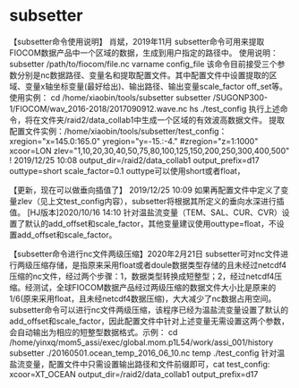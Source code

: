 # subsetter
【subsetter命令使用说明】
肖斌，2019年11月
        subsetter命令可用来提取FIOCOM数据产品中一个区域的数据，生成到用户指定的路径中。
使用说明：
subsetter /path/to/fiocom/file.nc varname config_file
        该命令目前接受三个参数分别是nc数据路径、变量名和提取配置文件。其中配置文件中设置提取的区域、变量x轴坐标变量(最好给出)、输出路径、输出变量scale_factor off_set等。
使用实例：
cd /home/xiaobin/tools/subsetter
subsetter /SUGONP300-1/FIOCOM/wav_2016-2018/2017090912.wave.nc hs ./test_config
        执行上述命令，将在文件夹/raid2/data_collab1中生成一个区域的有效波高数据文件。
提取配置文件实例：/home/xiaobin/tools/subsetter/test_config：
xregion="x=145.0:165.0"
yregion="y=-15.:-4."
#zregion="z=1:1000"
xcoor=LON
zlev="1,10,20,30,40,50,75,80,100,125,150,200,250,300,400,500" ! 2019/12/25 10:08 
output_dir=/raid2/data_collab1
output_prefix=d17
outtype=short
scale_factor=0.1
outtype可以使用short或者float，

【更新，现在可以做垂向插值了】 2019/12/25 10:09 
如果再配置文件中定义了变量zlev（见上文test_config内容），subsetter将根据其所定义的垂向水深进行插值。
[HJ版本]2020/10/16 14:10
针对温盐流变量（TEM、SAL、CUR、CVR）设置了默认的add_offset和scale_factor，其他变量建议使用outtype=float，不设置add_offset和scale_factor。

【subsetter命令进行nc文件两级压缩】2020年2月21日
subsetter可对nc文件进行两级压缩存储，是指原来采用float或者doule数据类型存储的且未经过netcdf4压缩的nc文件，经过两个步骤：1，数据类型转换成短整型；2，经过netcdf4压缩。经测试，全球FIOCOM数据产品经过两级压缩的数据文件大小比是原来的1/6(原来采用float，且未经netcdf4数据压缩)，大大减少了nc数据占用空间。
subsetter命令可以进行nc文件两级压缩，该程序已经为温盐流变量设置了默认的add_offset和scale_factor，因此配置文件中针对上述变量无需设置这两个参数，会自动输出为相应的短整型数据格式。示例：
cd /home/yinxq/mom5_assi/exec/global.mom.p1L54/work/assi_001/history
subsetter ./20160501.ocean_temp_2016_06_10.nc temp ./test_config
 针对温盐流变量，配置文件中只需设置输出路径和文件前缀即可，cat test_config:
xcoor=XT_OCEAN
output_dir=/raid2/data_collab1
output_prefix=d17
